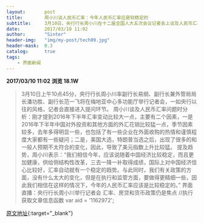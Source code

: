 ```yaml
---
layout:       post
title:        周小川谈人民币汇率：今年人民币汇率应是较稳定的
subtitle:     3月10日，央行行长周小川在十二届全国人大五次会议记者会上谈及人民币汇率时表示，今年人民币汇率应是较稳定的。
date:         2017/03/10 11:02
author:       "Sinter"
header-img:   "img/my-post/tech09.jpg"
header-mask:  0.3
catalog:      true
tags:
    - 界面新闻
---
```


**2017/03/10 11:02**  **浏览 18.1W**

> 3月10日上午10点45分，央行行长周小川率副行长易纲、副行长兼外管局局长潘功胜、副行长范一飞将在梅地亚中心多功能厅举行记者会，一如央行以往的风格，记者会直接进入提问环节。
周小川谈及人民币汇率问题时分析：刚才提到2016年下半年汇率变动比较大一点，主要有二个因素，一是2016年下半年中国对外投资和其他方面的外汇花销比较猛一点，季节因素较多，去年多得明显一些，也包括了有一些企业在外面收购的热情和谨慎程度大家都有一些疑问；二是，美国大选，特朗普当选之后，出现了很多的和一般人预期不太符合的变化，因此，导致了美元指数上升比较猛。
提及趋势，周小川表示：“我们相信今年，应该说随着中国经济比较稳定，而且更加健康，供给侧结构性改革，三去一降一补取得成绩，国际上对中国经济信心比较好，汇率自动就有一个稳定的趋势。与此同时，我们有关政策的方面，没有什么太大的变化，但是在执行和监管方面，要做得更精细一些，因此我们相信在这样的情况下，今年的人民币汇率应该是比较稳定的。”
界面直播：央行行长周小川举行记者会 汇率、房贷和货币政策仍是焦点
	//执行获取文章信息函数
	var aid = '1162972';


[原文地址](http://www.jiemian.com/article/1162972.html){:target="_blank"}


